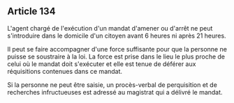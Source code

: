 Article 134
----
L'agent chargé de l'exécution d'un mandat d'amener ou d'arrêt ne peut
s'introduire dans le domicile d'un citoyen avant 6 heures ni après 21 heures.

Il peut se faire accompagner d'une force suffisante pour que la personne ne
puisse se soustraire à la loi. La force est prise dans le lieu le plus proche de
celui où le mandat doit s'exécuter et elle est tenue de déférer aux réquisitions
contenues dans ce mandat.

Si la personne ne peut être saisie, un procès-verbal de perquisition et de
recherches infructueuses est adressé au magistrat qui a délivré le mandat.
